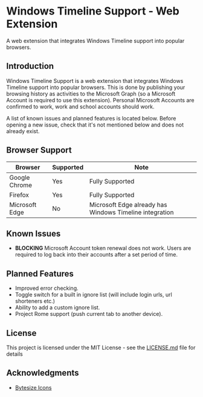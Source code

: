 # Windows Timeline Support - Web Extension

A web extension that integrates Windows Timeline support into popular browsers.

## Introduction

Windows Timeline Support is a web extension that integrates Windows Timeline support into popular browsers. This is done by publishing your browsing history as activities to the Microsoft Graph (so a Microsoft Account is required to use this extension). Personal Microsoft Accounts are confirmed to work, work and school accounts should work.

A list of known issues and planned features is located below. Before opening a new issue, check that it's not mentioned below and does not already exist.

## Browser Support

|Browser|Supported|Note
|--|--|--|
|Google Chrome|Yes|Fully Supported|
|Firefox|Yes|Fully Supported|
|Microsoft Edge|No|Microsoft Edge already has Windows Timeline integration|

## Known Issues

- **BLOCKING** Microsoft Account token renewal does not work. Users are required to log back into their accounts after a set period of time.

## Planned Features

- Improved error checking.
- Toggle switch for a built in ignore list (will include login urls, url shorteners etc.)
- Ability to add a custom ignore list.
- Project Rome support (push current tab to another device).

## License

This project is licensed under the MIT License - see the [LICENSE.md](LICENSE.md) file for details

## Acknowledgments

- [Bytesize Icons](https://github.com/danklammer/bytesize-icons)
